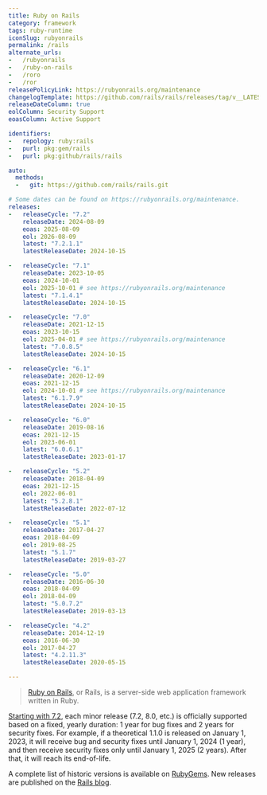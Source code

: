 ```yaml
---
title: Ruby on Rails
category: framework
tags: ruby-runtime
iconSlug: rubyonrails
permalink: /rails
alternate_urls:
-   /rubyonrails
-   /ruby-on-rails
-   /roro
-   /ror
releasePolicyLink: https://rubyonrails.org/maintenance
changelogTemplate: https://github.com/rails/rails/releases/tag/v__LATEST__
releaseDateColumn: true
eolColumn: Security Support
eoasColumn: Active Support

identifiers:
-   repology: ruby:rails
-   purl: pkg:gem/rails
-   purl: pkg:github/rails/rails

auto:
  methods:
  -   git: https://github.com/rails/rails.git

# Some dates can be found on https://rubyonrails.org/maintenance.
releases:
-   releaseCycle: "7.2"
    releaseDate: 2024-08-09
    eoas: 2025-08-09
    eol: 2026-08-09
    latest: "7.2.1.1"
    latestReleaseDate: 2024-10-15

-   releaseCycle: "7.1"
    releaseDate: 2023-10-05
    eoas: 2024-10-01
    eol: 2025-10-01 # see https://rubyonrails.org/maintenance
    latest: "7.1.4.1"
    latestReleaseDate: 2024-10-15

-   releaseCycle: "7.0"
    releaseDate: 2021-12-15
    eoas: 2023-10-15
    eol: 2025-04-01 # see https://rubyonrails.org/maintenance
    latest: "7.0.8.5"
    latestReleaseDate: 2024-10-15

-   releaseCycle: "6.1"
    releaseDate: 2020-12-09
    eoas: 2021-12-15
    eol: 2024-10-01 # see https://rubyonrails.org/maintenance
    latest: "6.1.7.9"
    latestReleaseDate: 2024-10-15

-   releaseCycle: "6.0"
    releaseDate: 2019-08-16
    eoas: 2021-12-15
    eol: 2023-06-01
    latest: "6.0.6.1"
    latestReleaseDate: 2023-01-17

-   releaseCycle: "5.2"
    releaseDate: 2018-04-09
    eoas: 2021-12-15
    eol: 2022-06-01
    latest: "5.2.8.1"
    latestReleaseDate: 2022-07-12

-   releaseCycle: "5.1"
    releaseDate: 2017-04-27
    eoas: 2018-04-09
    eol: 2019-08-25
    latest: "5.1.7"
    latestReleaseDate: 2019-03-27

-   releaseCycle: "5.0"
    releaseDate: 2016-06-30
    eoas: 2018-04-09
    eol: 2018-04-09
    latest: "5.0.7.2"
    latestReleaseDate: 2019-03-13

-   releaseCycle: "4.2"
    releaseDate: 2014-12-19
    eoas: 2016-06-30
    eol: 2017-04-27
    latest: "4.2.11.3"
    latestReleaseDate: 2020-05-15

---
```


>[Ruby on Rails](https://rubyonrails.org/), or Rails, is a server-side web application framework
> written in Ruby.

[Starting with 7.2](https://github.com/rails/rails/pull/52471#issuecomment-2271508281), each minor release (7.2, 8.0, etc.) is officially supported based on a fixed, yearly duration: 1 year for bug fixes and 2 years for security fixes. For example, if a theoretical 1.1.0 is released on January 1, 2023, it will receive bug and security fixes until January 1, 2024 (1 year), and then receive security fixes only until January 1, 2025 (2 years). After that, it will reach its end-of-life.

A complete list of historic versions is available on [RubyGems](https://rubygems.org/gems/rails/versions).
New releases are published on the [Rails blog](https://rubyonrails.org/category/releases).
